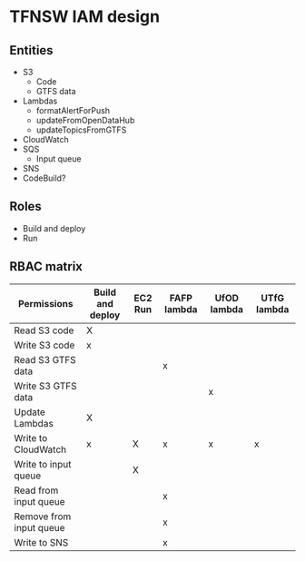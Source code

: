 # TFNSW IAM design

## Entities

- S3
  - Code
  - GTFS data
- Lambdas
  - formatAlertForPush
  - updateFromOpenDataHub
  - updateTopicsFromGTFS
- CloudWatch
- SQS
  - Input queue
- SNS
- CodeBuild?

## Roles
- Build and deploy
- Run

## RBAC matrix

| Permissions             | Build and deploy | EC2 Run | FAFP lambda | UfOD lambda | UTfG lambda |
|-------------------------|------------------|---------|-------------|-------------|-------------|
| Read S3 code            | X                |         |             |             |             |
| Write S3 code           | x                |         |             |             |             |
| Read S3 GTFS data       |                  |         | x           |             |             |
| Write S3 GTFS data      |                  |         |             | x           |             |
| Update Lambdas          | X                |         |             |             |             |
| Write to CloudWatch     |x                  | X       | x           | x           | x           |
| Write to input queue    |                  | X       |             |             |             |
| Read from input queue   |                  |         | x           |             |             |
| Remove from input queue |                  |         | x           |             |             |
| Write to SNS            |                  |         | x           |             |             |
